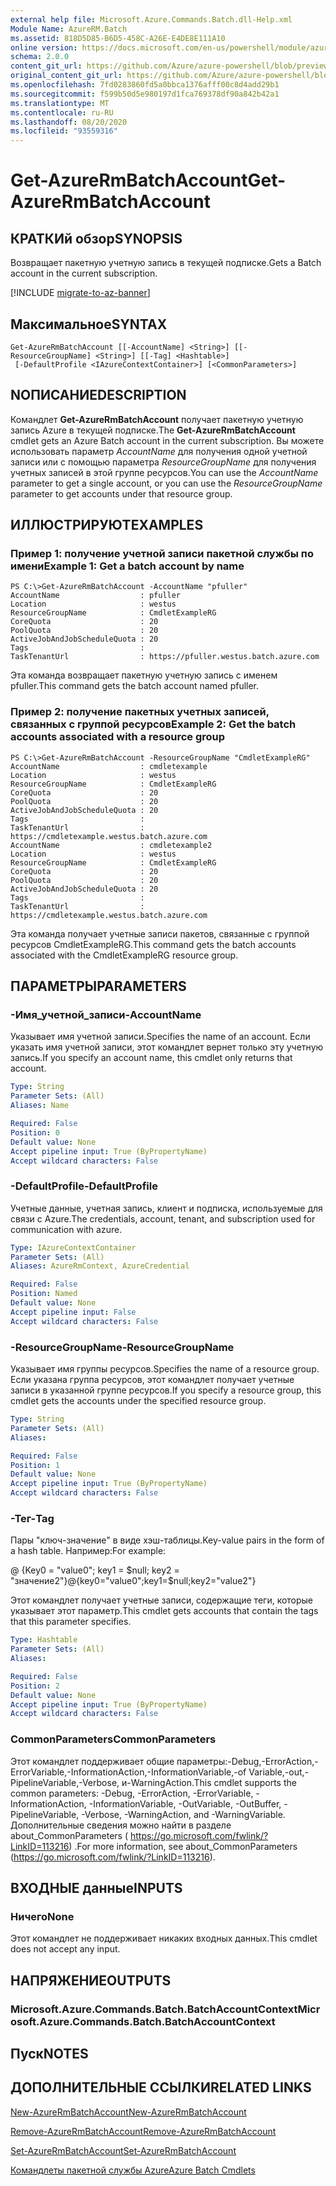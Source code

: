 ```yaml
---
external help file: Microsoft.Azure.Commands.Batch.dll-Help.xml
Module Name: AzureRM.Batch
ms.assetid: 818D5D85-B6D5-458C-A26E-E4DE8E111A10
online version: https://docs.microsoft.com/en-us/powershell/module/azurerm.batch/get-azurermbatchaccount
schema: 2.0.0
content_git_url: https://github.com/Azure/azure-powershell/blob/preview/src/ResourceManager/AzureBatch/Commands.Batch/help/Get-AzureRmBatchAccount.md
original_content_git_url: https://github.com/Azure/azure-powershell/blob/preview/src/ResourceManager/AzureBatch/Commands.Batch/help/Get-AzureRmBatchAccount.md
ms.openlocfilehash: 7fd0283860fd5a0bbca1376afff00c8d4add29b1
ms.sourcegitcommit: f599b50d5e980197d1fca769378df90a842b42a1
ms.translationtype: MT
ms.contentlocale: ru-RU
ms.lasthandoff: 08/20/2020
ms.locfileid: "93559316"
---
```

# <span data-ttu-id="281d4-101">Get-AzureRmBatchAccount</span><span class="sxs-lookup"><span data-stu-id="281d4-101">Get-AzureRmBatchAccount</span></span>

## <span data-ttu-id="281d4-102">КРАТКИй обзор</span><span class="sxs-lookup"><span data-stu-id="281d4-102">SYNOPSIS</span></span>
<span data-ttu-id="281d4-103">Возвращает пакетную учетную запись в текущей подписке.</span><span class="sxs-lookup"><span data-stu-id="281d4-103">Gets a Batch account in the current subscription.</span></span>

[!INCLUDE [migrate-to-az-banner](../../includes/migrate-to-az-banner.md)]

## <span data-ttu-id="281d4-104">Максимальное</span><span class="sxs-lookup"><span data-stu-id="281d4-104">SYNTAX</span></span>

```
Get-AzureRmBatchAccount [[-AccountName] <String>] [[-ResourceGroupName] <String>] [[-Tag] <Hashtable>]
 [-DefaultProfile <IAzureContextContainer>] [<CommonParameters>]
```

## <span data-ttu-id="281d4-105">NОПИСАНИЕ</span><span class="sxs-lookup"><span data-stu-id="281d4-105">DESCRIPTION</span></span>
<span data-ttu-id="281d4-106">Командлет **Get-AzureRmBatchAccount** получает пакетную учетную запись Azure в текущей подписке.</span><span class="sxs-lookup"><span data-stu-id="281d4-106">The **Get-AzureRmBatchAccount** cmdlet gets an Azure Batch account in the current subscription.</span></span> <span data-ttu-id="281d4-107">Вы можете использовать параметр *AccountName* для получения одной учетной записи или с помощью параметра *ResourceGroupName* для получения учетных записей в этой группе ресурсов.</span><span class="sxs-lookup"><span data-stu-id="281d4-107">You can use the *AccountName* parameter to get a single account, or you can use the *ResourceGroupName* parameter to get accounts under that resource group.</span></span>

## <span data-ttu-id="281d4-108">ИЛЛЮСТРИРУЮТ</span><span class="sxs-lookup"><span data-stu-id="281d4-108">EXAMPLES</span></span>

### <span data-ttu-id="281d4-109">Пример 1: получение учетной записи пакетной службы по имени</span><span class="sxs-lookup"><span data-stu-id="281d4-109">Example 1: Get a batch account by name</span></span>
```
PS C:\>Get-AzureRmBatchAccount -AccountName "pfuller"
AccountName                  : pfuller
Location                     : westus
ResourceGroupName            : CmdletExampleRG
CoreQuota                    : 20
PoolQuota                    : 20
ActiveJobAndJobScheduleQuota : 20
Tags                         :
TaskTenantUrl                : https://pfuller.westus.batch.azure.com
```

<span data-ttu-id="281d4-110">Эта команда возвращает пакетную учетную запись с именем pfuller.</span><span class="sxs-lookup"><span data-stu-id="281d4-110">This command gets the batch account named pfuller.</span></span>

### <span data-ttu-id="281d4-111">Пример 2: получение пакетных учетных записей, связанных с группой ресурсов</span><span class="sxs-lookup"><span data-stu-id="281d4-111">Example 2: Get the batch accounts associated with a resource group</span></span>
```
PS C:\>Get-AzureRmBatchAccount -ResourceGroupName "CmdletExampleRG"
AccountName                  : cmdletexample
Location                     : westus
ResourceGroupName            : CmdletExampleRG
CoreQuota                    : 20
PoolQuota                    : 20
ActiveJobAndJobScheduleQuota : 20
Tags                         :
TaskTenantUrl                : https://cmdletexample.westus.batch.azure.com
AccountName                  : cmdletexample2
Location                     : westus
ResourceGroupName            : CmdletExampleRG
CoreQuota                    : 20
PoolQuota                    : 20
ActiveJobAndJobScheduleQuota : 20
Tags                         :
TaskTenantUrl                : https://cmdletexample.westus.batch.azure.com
```

<span data-ttu-id="281d4-112">Эта команда получает учетные записи пакетов, связанные с группой ресурсов CmdletExampleRG.</span><span class="sxs-lookup"><span data-stu-id="281d4-112">This command gets the batch accounts associated with the CmdletExampleRG resource group.</span></span>

## <span data-ttu-id="281d4-113">ПАРАМЕТРЫ</span><span class="sxs-lookup"><span data-stu-id="281d4-113">PARAMETERS</span></span>

### <span data-ttu-id="281d4-114">-Имя_учетной_записи</span><span class="sxs-lookup"><span data-stu-id="281d4-114">-AccountName</span></span>
<span data-ttu-id="281d4-115">Указывает имя учетной записи.</span><span class="sxs-lookup"><span data-stu-id="281d4-115">Specifies the name of an account.</span></span>
<span data-ttu-id="281d4-116">Если указать имя учетной записи, этот командлет вернет только эту учетную запись.</span><span class="sxs-lookup"><span data-stu-id="281d4-116">If you specify an account name, this cmdlet only returns that account.</span></span>

```yaml
Type: String
Parameter Sets: (All)
Aliases: Name

Required: False
Position: 0
Default value: None
Accept pipeline input: True (ByPropertyName)
Accept wildcard characters: False
```

### <span data-ttu-id="281d4-117">-DefaultProfile</span><span class="sxs-lookup"><span data-stu-id="281d4-117">-DefaultProfile</span></span>
<span data-ttu-id="281d4-118">Учетные данные, учетная запись, клиент и подписка, используемые для связи с Azure.</span><span class="sxs-lookup"><span data-stu-id="281d4-118">The credentials, account, tenant, and subscription used for communication with azure.</span></span>

```yaml
Type: IAzureContextContainer
Parameter Sets: (All)
Aliases: AzureRmContext, AzureCredential

Required: False
Position: Named
Default value: None
Accept pipeline input: False
Accept wildcard characters: False
```

### <span data-ttu-id="281d4-119">-ResourceGroupName</span><span class="sxs-lookup"><span data-stu-id="281d4-119">-ResourceGroupName</span></span>
<span data-ttu-id="281d4-120">Указывает имя группы ресурсов.</span><span class="sxs-lookup"><span data-stu-id="281d4-120">Specifies the name of a resource group.</span></span>
<span data-ttu-id="281d4-121">Если указана группа ресурсов, этот командлет получает учетные записи в указанной группе ресурсов.</span><span class="sxs-lookup"><span data-stu-id="281d4-121">If you specify a resource group, this cmdlet gets the accounts under the specified resource group.</span></span>

```yaml
Type: String
Parameter Sets: (All)
Aliases: 

Required: False
Position: 1
Default value: None
Accept pipeline input: True (ByPropertyName)
Accept wildcard characters: False
```

### <span data-ttu-id="281d4-122">-Тег</span><span class="sxs-lookup"><span data-stu-id="281d4-122">-Tag</span></span>
<span data-ttu-id="281d4-123">Пары "ключ-значение" в виде хэш-таблицы.</span><span class="sxs-lookup"><span data-stu-id="281d4-123">Key-value pairs in the form of a hash table.</span></span> <span data-ttu-id="281d4-124">Например:</span><span class="sxs-lookup"><span data-stu-id="281d4-124">For example:</span></span>

<span data-ttu-id="281d4-125">@ {Key0 = "value0"; key1 = $null; key2 = "значение2"}</span><span class="sxs-lookup"><span data-stu-id="281d4-125">@{key0="value0";key1=$null;key2="value2"}</span></span>

<span data-ttu-id="281d4-126">Этот командлет получает учетные записи, содержащие теги, которые указывает этот параметр.</span><span class="sxs-lookup"><span data-stu-id="281d4-126">This cmdlet gets accounts that contain the tags that this parameter specifies.</span></span>

```yaml
Type: Hashtable
Parameter Sets: (All)
Aliases: 

Required: False
Position: 2
Default value: None
Accept pipeline input: True (ByPropertyName)
Accept wildcard characters: False
```

### <span data-ttu-id="281d4-127">CommonParameters</span><span class="sxs-lookup"><span data-stu-id="281d4-127">CommonParameters</span></span>
<span data-ttu-id="281d4-128">Этот командлет поддерживает общие параметры:-Debug,-ErrorAction,-ErrorVariable,-InformationAction,-InformationVariable,-of Variable,-out,-PipelineVariable,-Verbose, и-WarningAction.</span><span class="sxs-lookup"><span data-stu-id="281d4-128">This cmdlet supports the common parameters: -Debug, -ErrorAction, -ErrorVariable, -InformationAction, -InformationVariable, -OutVariable, -OutBuffer, -PipelineVariable, -Verbose, -WarningAction, and -WarningVariable.</span></span> <span data-ttu-id="281d4-129">Дополнительные сведения можно найти в разделе about_CommonParameters ( https://go.microsoft.com/fwlink/?LinkID=113216) .</span><span class="sxs-lookup"><span data-stu-id="281d4-129">For more information, see about_CommonParameters (https://go.microsoft.com/fwlink/?LinkID=113216).</span></span>

## <span data-ttu-id="281d4-130">ВХОДНЫЕ данные</span><span class="sxs-lookup"><span data-stu-id="281d4-130">INPUTS</span></span>

### <span data-ttu-id="281d4-131">Ничего</span><span class="sxs-lookup"><span data-stu-id="281d4-131">None</span></span>
<span data-ttu-id="281d4-132">Этот командлет не поддерживает никаких входных данных.</span><span class="sxs-lookup"><span data-stu-id="281d4-132">This cmdlet does not accept any input.</span></span>

## <span data-ttu-id="281d4-133">НАПРЯЖЕНИЕ</span><span class="sxs-lookup"><span data-stu-id="281d4-133">OUTPUTS</span></span>

### <span data-ttu-id="281d4-134">Microsoft.Azure.Commands.Batch.BatchAccountContext</span><span class="sxs-lookup"><span data-stu-id="281d4-134">Microsoft.Azure.Commands.Batch.BatchAccountContext</span></span>

## <span data-ttu-id="281d4-135">Пуск</span><span class="sxs-lookup"><span data-stu-id="281d4-135">NOTES</span></span>

## <span data-ttu-id="281d4-136">ДОПОЛНИТЕЛЬНЫЕ ССЫЛКИ</span><span class="sxs-lookup"><span data-stu-id="281d4-136">RELATED LINKS</span></span>

[<span data-ttu-id="281d4-137">New-AzureRmBatchAccount</span><span class="sxs-lookup"><span data-stu-id="281d4-137">New-AzureRmBatchAccount</span></span>](./New-AzureRmBatchAccount.md)

[<span data-ttu-id="281d4-138">Remove-AzureRmBatchAccount</span><span class="sxs-lookup"><span data-stu-id="281d4-138">Remove-AzureRmBatchAccount</span></span>](./Remove-AzureRmBatchAccount.md)

[<span data-ttu-id="281d4-139">Set-AzureRmBatchAccount</span><span class="sxs-lookup"><span data-stu-id="281d4-139">Set-AzureRmBatchAccount</span></span>](./Set-AzureRmBatchAccount.md)

[<span data-ttu-id="281d4-140">Командлеты пакетной службы Azure</span><span class="sxs-lookup"><span data-stu-id="281d4-140">Azure Batch Cmdlets</span></span>](./AzureRM.Batch.md)
